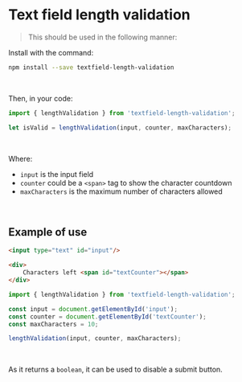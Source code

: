 # Text field length validation

> This should be used in the following manner:

Install with the command:

```bash
npm install --save textfield-length-validation
```

<br>

Then, in your code:

```js
import { lengthValidation } from 'textfield-length-validation';

let isValid = lengthValidation(input, counter, maxCharacters);
```

<br>

Where:

- `input` is the input field
- `counter` could be a `<span>` tag to show the character countdown
- `maxCharacters` is the maximum number of characters allowed

<br>

## Example of use

```html
<input type="text" id="input"/>

<div>
    Characters left <span id="textCounter"></span>
</div>
```

```js
import { lengthValidation } from 'textfield-length-validation';

const input = document.getElementById('input');
const counter = document.getElementById('textCounter');
const maxCharacters = 10;

lengthValidation(input, counter, maxCharacters);
```

<br>

As it returns a `boolean`, it can be used to disable a submit button.